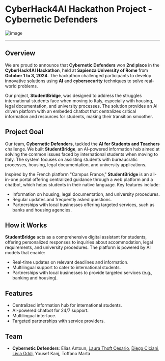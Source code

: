 # CyberHack4AI Hackathon Project - Cybernetic Defenders
![image](https://github.com/user-attachments/assets/35b16ae3-8493-40e9-876b-c521025da81c)

---
## Overview
We are proud to announce that **Cybernetic Defenders** won **2nd place** in the **CyberHack4AI Hackathon**, held at **Sapienza University of Rome** from **October 1 to 3, 2024**. The hackathon challenged participants to develop innovative solutions using **AI** and **cybersecurity** techniques to solve real-world problems. 

Our project, **StudentBridge**, was designed to address the struggles international students face when moving to Italy, especially with housing, legal documentation, and university processes. The solution provides an AI-driven platform with an embeded chatbot that centralizes critical information and resources for students, making their transition smoother.

## Project Goal
Our team, **Cybernetic Defenders**, tackled the **AI for Students and Teachers** challenge. We built **StudentBridge**, an AI-powered information hub aimed at solving the common issues faced by international students when moving to Italy. The system focuses on assisting students with bureaucratic processes, housing, legal documentation, and university applications.

Inspired by the French platform "Campus France," **StudentBridge** is an all-in-one portal offering centralized guidance through a web platform and a chatbot, which helps students in their native language. Key features include:
- Information on housing, legal documentation, and university procedures.
- Regular updates and frequently asked questions.
- Partnerships with local businesses offering targeted services, such as banks and housing agencies.

## How it Works
**StudentBridge** acts as a comprehensive digital assistant for students, offering personalized responses to inquiries about accommodation, legal requirements, and university procedures. The platform is powered by AI models that enable:
- Real-time updates on relevant deadlines and information.
- Multilingual support to cater to international students.
- Partnerships with local businesses to provide targeted services (e.g., banking and housing).

## Features
- Centralized information hub for international students.
- AI-powered chatbot for 24/7 support.
- Multilingual interface.
- Targeted partnerships with service providers.

## Team
- **Cybernetic Defenders**: Elias Antoun, [Laura Thoft Cesario](https://github.com/laurathoft), [Diego Ciciani](https://github.com/diego-ciciani01), [Livia Oddi](https://github.com/Livia020799), Yousef Kanj, Toffano Marta


